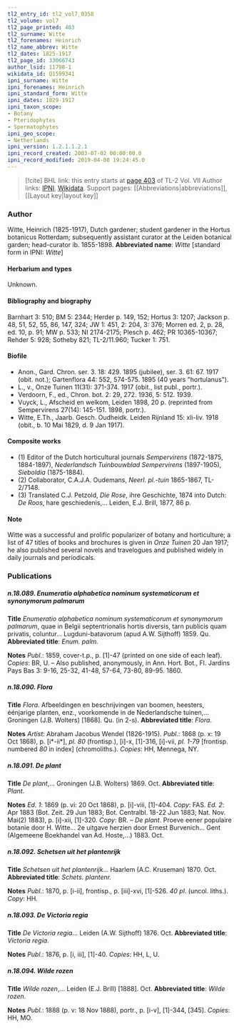 ```yaml
---
tl2_entry_id: tl2_vol7_0358
tl2_volume: vol7
tl2_page_printed: 403
tl2_surname: Witte
tl2_forenames: Heinrich
tl2_name_abbrev: Witte
tl2_dates: 1825-1917
tl2_page_id: 33066743
author_lsid: 11798-1
wikidata_id: Q1599341
ipni_surname: Witte
ipni_forenames: Heinrich
ipni_standard_form: Witte
ipni_dates: 1829-1917
ipni_taxon_scope: 
- Botany
- Pteridophytes
- Spermatophytes
ipni_geo_scope: 
- Netherlands
ipni_version: 1.2.1.1.2.1
ipni_record_created: 2003-07-02 00:00:00.0
ipni_record_modified: 2019-04-08 19:24:45.0
---
```


> [!cite] BHL link: this entry starts at [page 403](https://www.biodiversitylibrary.org/page/33066743) of TL-2 Vol. VII
> Author links: [IPNI](https://www.ipni.org/a/11798-1), [Wikidata](https://www.wikidata.org/wiki/Q1599341). Support pages: [[Abbreviations|abbreviations]], [[Layout key|layout key]]

### Author

Witte, Heinrich (1825-1917), Dutch gardener; student gardener in the Hortus botanicus Rotterdam; subsequently assistant curator at the Leiden botanical garden; head-curator ib. 1855-1898. 
**Abbreviated name**: *Witte* \[standard form in IPNI: *Witte*\]

#### Herbarium and types

Unknown.

#### Bibliography and biography

Barnhart 3: 510; BM 5: 2344; Herder p. 149, 152; Hortus 3: 1207; Jackson p. 48, 51, 52, 55, 86, 147, 324; JW 1: 451, 2: 204, 3: 376; Morren ed. 2, p. 28, ed. 10, p. 91; MW p. 533; NI 2174-2175; Plesch p. 462; PR 10365-10367; Rehder 5: 928; Sotheby 821; TL-2/11.960; Tucker 1: 751.

#### Biofile

- Anon., Gard. Chron. ser. 3. 18: 429. 1895 (jubilee), ser. 3. 61: 67. 1917 (obit. not.); Gartenflora 44: 552, 574-575. 1895 (40 years "hortulanus").
- L., v., Onze Tuinen 11(31): 371-374. 1917 (obit., list publ., portr.).
- Verdoorn, F., ed., Chron. bot. 2: 29, 272. 1936, 5: 512. 1939.
- Vuyck, L., Afscheid en welkom, Leiden 1898, 20 p. (reprinted from Sempervirens 27(14): 145-151. 1898, portr.).
- Witte, E.Th., Jaarb. Gesch. Oudheidk. Leiden Rijnland 15: xli-liv. 1918 (obit., b. 10 Mai 1829, d. 9 Jan 1917).

#### Composite works

- (1) Editor of the Dutch horticultural journals *Sempervirens* (1872-1875, 1884-1897), *Nederlandsch Tuinbouwblad Sempervirens* (1897-1905), *Sieboldia* (1875-1884).
- (2) Collaborator, C.A.J.A. Oudemans, *Neerl. pl.-tuin* 1865-1867, TL-2/7148.
- (3) Translated C.J. Petzold, *Die Rose*, ihre Geschichte, 1874 into Dutch: *De Roos*, hare geschiedenis,... Leiden, E.J. Brill, 1877, 86 p.

#### Note

Witte was a successful and prolific popularizer of botany and horticulture; a list of 47 titles of books and brochures is given in *Onze Tuinen* 20 Jan 1917; he also published several novels and travelogues and published widely in daily journals and periodicals.

### Publications

##### n.18.089. Enumeratio alphabetica nominum systematicorum et synonymorum palmarum

**Title**
*Enumeratio alphabetica nominum systematicorum et synonymorum palmarum*, quae in Belgii septentrionalis hortis diversis, tarn publicis quam privatis, coluntur... Lugduni-batavorum (apud A.W. Sijthoff) 1859. Qu.
**Abbreviated title**: *Enum. palm.*

**Notes**
*Publ*.: 1859, cover-t.p., p. \[1\]-47 (printed on one side of each leaf). *Copies*: BR, U. – Also published, anonymously, in Ann. Hort. Bot., Fl. Jardins Pays Bas 3: 9-16, 25-32, 41-48, 57-64, 73-80, 89-95. 1860.

##### n.18.090. Flora

**Title**
*Flora*. Afbeeldingen en beschrijvingen van boomen, heesters, éénjarige planten, enz., voorkomende in de Nederlandsche tuinen,... Groningen (J.B. Wolters) \[1868\]. Qu. (in 2-s).
**Abbreviated title**: *Flora*.

**Notes**
*Artist*: Abraham Jacobus Wendel (1826-1915).
*Publ*.: 1868 (p. x: 19 Oct 1868), p. \[i\*-ii\*\], *pl. 80* (frontisp.), \[i\]-x, \[1\]-316, \[i\]-vii, *pl. 1-79* \[frontisp. numbered *80* in index\] (chromoliths.). *Copies*: HH, Mennega, NY.

##### n.18.091. De plant

**Title**
*De plant*,... Groningen (J.B. Wolters) 1869. Oct.
**Abbreviated title**: *Plant*.

**Notes**
*Ed. 1*: 1869 (p. vi: 20 Oct 1868), p. \[i\]-viii, \[1\]-404. *Copy*: FAS.
*Ed. 2*: Apr 1883 (Bot. Zeit. 29 Jun 1883; Bot. Centralbl. 18-22 Jun 1883; Nat. Nov. Mai(2) 1883), p. \[i\]-xii, \[1\]-320. *Copy*: BR. – *De plant*. Proeve eener populaire botanie door H. Witte... 2e uitgave herzien door Ernest Burvenich... Gent (Algemeene Boekhandel van Ad. Hoste,...) 1883. Oct.

##### n.18.092. Schetsen uit het plantenrijk

**Title**
*Schetsen uit het plantenrijk*... Haarlem (A.C. Kruseman) 1870. Oct.
**Abbreviated title**: *Schets. plantenr.*

**Notes**
*Publ*.: 1870, p. \[i-ii\], frontisp., p. \[iii\]-xvi, \[1\]-526. *40 pl*. (uncol. liths.). *Copy*: HH.

##### n.18.093. De Victoria regia

**Title**
*De Victoria regia*... Leiden (A.W. Sijthoff) 1876. Oct.
**Abbreviated title**: *Victoria regia*.

**Notes**
*Publ*.: 1876, p. \[i, iii\], \[1\]-40. *Copies*: HH, L, U.

##### n.18.094. Wilde rozen

**Title**
*Wilde rozen*,... Leiden (E.J. Brill) \[1888\]. Oct.
**Abbreviated title**: *Wilde rozen*.

**Notes**
*Publ*.: 1888 (p. v: 18 Nov 1888), portr., p. \[i-v\], \[1\]-344, \[345\]. *Copies*: HH, MO.


